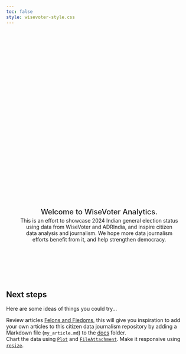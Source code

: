 ```yaml
---
toc: false
style: wisevoter-style.css
---
```


<style>

.hero {
  display: flex;
  flex-direction: column;
  align-items: center;
  font-family: var(--sans-serif);
  margin: 4rem 0 8rem;
  text-wrap: balance;
  text-align: center;
}

.hero h1 {
  margin: 2rem 0;
  max-width: none;
  font-size: 14vw;
  font-weight: 900;
  line-height: 1;
  background: linear-gradient(30deg, var(--theme-foreground-focus), currentColor);
  -webkit-background-clip: text;
  -webkit-text-fill-color: transparent;
  background-clip: text;
}

.hero h2 {
  margin: 0;
  max-width: 34em;
  font-size: 20px;
  font-style: initial;
  font-weight: 500;
  line-height: 1.5;
  color: var(--theme-foreground-muted);
}

@media (min-width: 640px) {
  .hero h1 {
    font-size: 90px;
  }
}

</style>

<div class="hero">
  <h1>WiseVoter 2024 Indian Elections</h1>
  <h2>Welcome to WiseVoter Analytics.</h2>
  <span>This is an effort to showcase 2024 Indian general election status using data from WiseVoter and ADRIndia, and inspire citizen data analysis and journalism. We hope more data journalism efforts benefit from it, and help strengthen democracy.</span>
</div>


## Next steps

Here are some ideas of things you could try…

<div class="grid grid-cols-4">
  <div class="card">
    Review articles <a href="./criminals">Felons and Fiedoms</a>, this will give you inspiration to add your own articles to this citizen data journalism repository by adding a Markdown file (<code>my_article.md</code>) to the <a href="https://github.com/WiseVoter/wisevoter/tree/master/analysis-app/docs">docs</a> folder.
  </div>
  <div class="card">
    Chart the data using <a href="https://observablehq.com/framework/lib/plot"><code>Plot</code></a> and <a href="https://observablehq.com/framework/javascript/files"><code>FileAttachment</code></a>. Make it responsive using <a href="https://observablehq.com/framework/javascript/display#responsive-display"><code>resize</code></a>.
  </div>
</div>
